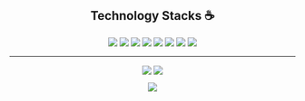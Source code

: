 <p align="center">
  <h2 align="center">Technology Stacks ☕</h2>
</p>

<p align="center">
  <img src="https://img.shields.io/badge/C-00599C?style=flat-square&logo=C&logoColor=white" />
  <img src="https://img.shields.io/badge/C++-00599C?style=flat-square&logo=C&logoColor=white" />
  <img src="https://img.shields.io/badge/Python-3776AB?style=flat-square&logo=Python&logoColor=white" />
  <img src="https://img.shields.io/badge/HTML-E34F26?style=flat-square&logo=HTML5&logoColor=white" />
  <img src="https://img.shields.io/badge/CSS-1572B6?style=flat-square&logo=CSS3&logoColor=white" />
  <img src="https://img.shields.io/badge/JavaScript-C5B218?style=flat-square&logo=JavaScript&logoColor=white" />
  <img src="https://img.shields.io/badge/Qt-32CD32?style=flat-square&logo=Qt&logoColor=white" />
  <img src="https://img.shields.io/badge/Git-E34F26?style=flat-square&logo=Git&logoColor=white" />
</p>

---

<p align="center">
  <img align="center" src="https://github-readme-stats.vercel.app/api?username=CodeJeek&show_icons=true&theme=radical" />
  <img align="center" src="https://github-readme-stats.vercel.app/api/top-langs/?username=CodeJeek&layout=compact&theme=radical" />
</p>
<p align="center">
  <img src="https://github-readme-streak-stats.herokuapp.com/?user=CodeJeek&theme=radical" />
</p>
